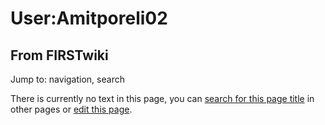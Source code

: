 # User:Amitporeli02

## From FIRSTwiki

Jump to: navigation, search

There is currently no text in this page, you can [search for this page title](Special:Search/Amitporeli02 "Special:Search/Amitporeli02") in other pages or [edit this page](http://www.firstwiki.net/index.php?title=User:Amitporeli02&action=edit "http://www.firstwiki.net/index.php?title=User:Amitporeli02&action=edit").
